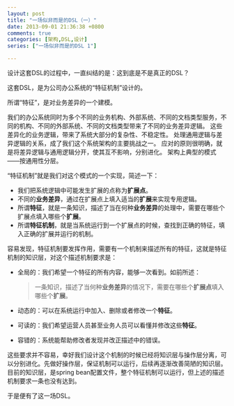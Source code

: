 ```yaml
---
layout: post
title: "一场似非而是的DSL（一）"
date: 2013-09-01 21:36:38 +0800
comments: true
categories: [架构,DSL,设计]
series: ["一场似非而是的DSL 1"]

---
```



设计这套DSL的过程中，一直纠结的是：这到底是不是真正的DSL？
<!-- more -->
这套DSL，是为公司办公系统的“特征机制”设计的。

所谓“特征”，是对业务差异的一个建模。

我们的办公系统同时为多个不同的业务机构、外部系统、不同的文档类型服务，不同的机构、不同的外部系统、不同的文档类型带来了不同的业务差异逻辑。
这些差异化的业务逻辑，带来了系统大部分的复杂性、不稳定性。
处理通用逻辑与差异逻辑的关系，成了我们这个系统架构的主要挑战之一。
应对的原则很明确，就是将差异逻辑与通用逻辑分开，使其互不影响，分别进化。
架构上典型的模式——按通用性分层。

“特征机制”就是我们对这个模式的一个实现，简述一下：

* 我们把系统逻辑中可能发生扩展的点称为**扩展点**。
* 不同的**业务差异**，通过在扩展点上填入适当的**扩展**来实现专用逻辑。
* 所谓**特征**，就是一条知识，描述了当在何种**业务差异**的处理中，需要在哪些个扩展点填入哪些个**扩展**。
* 所谓**特征机制**，就是当系统运行到一个扩展点的时候，查找到正确的特征，填入正确的扩展并运行的机制。

容易发现，特征机制要发挥作用，需要有一个机制来描述所有的特征，这就是特征机制的知识层，对这个描述机制要求是：

* 全局的：我们希望一个特征的所有内容，能够一次看到。如前所述：

	> 一条知识，描述了当何种**业务差异**的情况下，需要在哪些个**扩展点**填入哪些个**扩展**。
* 动态的：可以在系统运行中加入、删除或者修改一个**特征**。
* 可读的：我们希望运营人员甚至业务人员可以看懂并修改这些**特征**。
* 容错的：系统能帮助修改者发现并改正描述中的错误。

这些要求并不容易，幸好我们设计这个机制的时候已经将知识层与操作层分离，可以分别进化。先做好操作层，保证机制可以运行，后续再逐渐改善简陋的知识层。目前的知识层，是spring bean配置文件，整个特征机制可以运行，但上述的描述机制要求一条也没有达到。

于是便有了这一场DSL。
